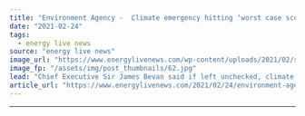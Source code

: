 ```yaml
---
title: "Environment Agency -  Climate emergency hitting ‘worst case scenario’ levels"
date: "2021-02-24"
tags: 
  - energy live news
source: "energy live news"
image_url: "https://www.energylivenews.com/wp-content/uploads/2021/02/shutterstock_122886427.jpg"
image_fp: "/assets/img/post_thumbnails/62.jpg"
lead: "Chief Executive Sir James Bevan said if left unchecked, climate change will kill more people and do much more harm, than COVID-19"
article_url: "https://www.energylivenews.com/2021/02/24/environment-agency-climate-emergency-hitting-worse-case-scenario-levels/"
---
```


---
